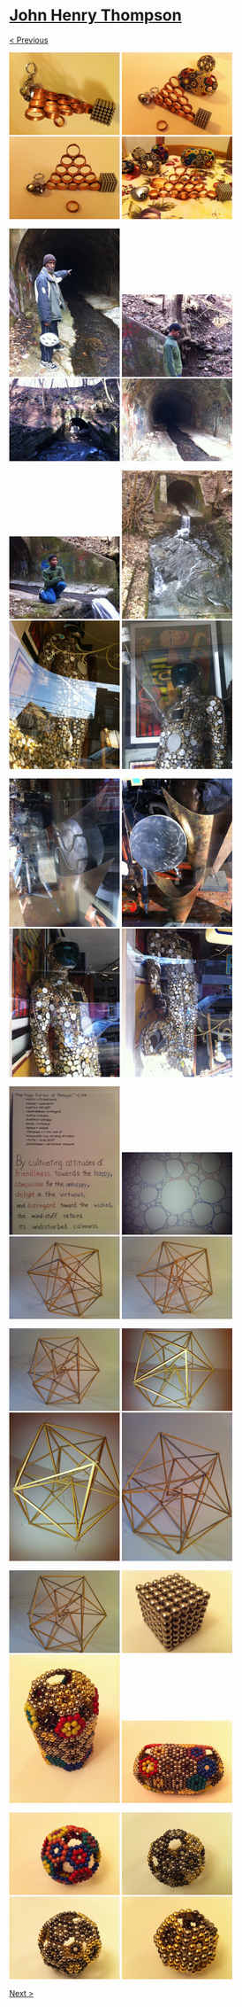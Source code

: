 # [John Henry Thompson](../README.md)

[< Previous](2012-01-08-1.md)

[![](../media/2012-01-08/Copper-Circles-iPhone-thumb.jpg)](../posts/2012-01-08-1.md) [![](../media/2012-01-08/Copper-Circles-iPhone-1-thumb.jpg)](../posts/2012-01-08-2.md) [![](../media/2012-01-08/Copper-Circles-iPhone-2-thumb.jpg)](../posts/2012-01-08-3.md) [![](../media/2012-01-08/Copper-Circles-iPhone-3-thumb.jpg)](../posts/2012-01-08-4.md)

[![](../media/2012-01-01/Cynwyn-Trail-Tunnel-thumb.jpg)](../posts/2012-01-01-1.md) [![](../media/2012-01-01/Cynwyn-Trail-Tunnel-1-thumb.jpg)](../posts/2012-01-01-2.md) [![](../media/2012-01-01/Cynwyn-Trail-Tunnel-2-thumb.jpg)](../posts/2012-01-01-3.md) [![](../media/2012-01-01/Cynwyn-Trail-Tunnel-3-thumb.jpg)](../posts/2012-01-01-4.md)

[![](../media/2012-01-01/Cynwyn-Trail-Tunnel-4-thumb.jpg)](../posts/2012-01-01-5.md) [![](../media/2012-01-01/Cynwyn-Trail-Tunnel-5-thumb.jpg)](../posts/2012-01-01-6.md) [![](../media/2012-01-01/Time-In-A-Window-thumb.jpg)](../posts/2012-01-01-7.md) [![](../media/2012-01-01/Time-In-A-Window-1-thumb.jpg)](../posts/2012-01-01-8.md)

[![](../media/2012-01-01/Time-In-A-Window-2-thumb.jpg)](../posts/2012-01-01-9.md) [![](../media/2012-01-01/Time-In-A-Window-3-thumb.jpg)](../posts/2012-01-01-10.md) [![](../media/2012-01-01/Time-In-A-Window-4-thumb.jpg)](../posts/2012-01-01-11.md) [![](../media/2012-01-01/Time-In-A-Window-5-thumb.jpg)](../posts/2012-01-01-12.md)

[![](../media/2011-12-30/circles-thumb.jpg)](../posts/2011-12-30-1.md) [![](../media/2011-12-30/circles-1-thumb.jpg)](../posts/2011-12-30-2.md) [![](../media/2011-12-30/Chop-Sticks-thumb.jpg)](../posts/2011-12-30-3.md) [![](../media/2011-12-30/Chop-Sticks-1-thumb.jpg)](../posts/2011-12-30-4.md)

[![](../media/2011-12-30/Chop-Sticks-2-thumb.jpg)](../posts/2011-12-30-5.md) [![](../media/2011-12-30/Chop-Sticks-3-thumb.jpg)](../posts/2011-12-30-6.md) [![](../media/2011-12-30/Chop-Sticks-4-thumb.jpg)](../posts/2011-12-30-7.md) [![](../media/2011-12-30/Chop-Sticks-5-thumb.jpg)](../posts/2011-12-30-8.md)

[![](../media/2011-12-30/Chop-Sticks-6-thumb.jpg)](../posts/2011-12-30-9.md) [![](../media/2011-12-29/Balls-year-in-review-thumb.jpg)](../posts/2011-12-29-1.md) [![](../media/2011-12-29/Balls-year-in-review-1-thumb.jpg)](../posts/2011-12-29-2.md) [![](../media/2011-12-29/Balls-year-in-review-2-thumb.jpg)](../posts/2011-12-29-3.md)

[![](../media/2011-12-29/Balls-year-in-review-3-thumb.jpg)](../posts/2011-12-29-4.md) [![](../media/2011-12-29/Balls-year-in-review-4-thumb.jpg)](../posts/2011-12-29-5.md) [![](../media/2011-12-29/Balls-year-in-review-5-thumb.jpg)](../posts/2011-12-29-6.md) [![](../media/2011-12-29/Balls-year-in-review-6-thumb.jpg)](../posts/2011-12-29-7.md)

[Next >](2011-07-10-1.md)